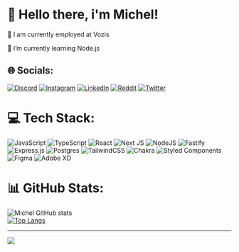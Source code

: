 # 💫 Hello there, i'm Michel!
🔭 I am currently employed at Vozis<br>

📗 I’m currently learning Node.js<br>


## 🌐 Socials:
[![Discord](https://img.shields.io/badge/Discord-%237289DA.svg?logo=discord&logoColor=white)](https://discord.gg/KageNo#7131) [![Instagram](https://img.shields.io/badge/Instagram-%23E4405F.svg?logo=Instagram&logoColor=white)](https://instagram.com/k4geno_/) [![LinkedIn](https://img.shields.io/badge/LinkedIn-%230077B5.svg?logo=linkedin&logoColor=white)](https://linkedin.com/in/michel-araujo-2538271b9/) [![Reddit](https://img.shields.io/badge/Reddit-%23FF4500.svg?logo=Reddit&logoColor=white)](https://reddit.com/user/k4geno) [![Twitter](https://img.shields.io/badge/Twitter-%231DA1F2.svg?logo=Twitter&logoColor=white)](https://twitter.com/MichelAr4ujo) 

# 💻 Tech Stack:
![JavaScript](https://img.shields.io/badge/javascript-%23323330.svg?style=flat&logo=javascript&logoColor=%23F7DF1E) ![TypeScript](https://img.shields.io/badge/typescript-%23007ACC.svg?style=flat&logo=typescript&logoColor=white) ![React](https://img.shields.io/badge/react-%2320232a.svg?style=flat&logo=react&logoColor=%2361DAFB) ![Next JS](https://img.shields.io/badge/Next-black?style=flat&logo=next.js&logoColor=white) ![NodeJS](https://img.shields.io/badge/node.js-6DA55F?style=plastic&logo=node.js&logoColor=white) ![Fastify](https://img.shields.io/badge/fastify-%23000000.svg?style=plastic&logo=fastify&logoColor=white) ![Express.js](https://img.shields.io/badge/express.js-%23404d59.svg?style=plastic&logo=express&logoColor=%2361DAFB) ![Postgres](https://img.shields.io/badge/postgres-%23316192.svg?style=plastic&logo=postgresql&logoColor=white) ![TailwindCSS](https://img.shields.io/badge/tailwindcss-%2338B2AC.svg?style=flat&logo=tailwind-css&logoColor=white) ![Chakra](https://img.shields.io/badge/chakra-%234ED1C5.svg?style=flat&logo=chakraui&logoColor=white) ![Styled Components](https://img.shields.io/badge/styled--components-DB7093?style=flat&logo=styled-components&logoColor=white) 	![Figma](https://img.shields.io/badge/figma-%23F24E1E.svg?style=flat&logo=figma&logoColor=white) ![Adobe XD](https://img.shields.io/badge/Adobe%20XD-470137?style=flat&logo=Adobe%20XD&logoColor=#FF61F6)
# 📊 GitHub Stats:
![Michel GitHub stats](https://github-readme-stats-k4geno.vercel.app/api?username=K4geNo&show_icons=true&theme=dark&hide)<br/>
[![Top Langs](https://github-readme-stats-k4geno.vercel.app/api/top-langs/?username=K4geNo&theme=dark&hide&layout=compact)](https://github.com/K4geNo/github-readme-stats)


---
[![](https://visitcount.itsvg.in/api?id=K4geNo&icon=0&color=6)](https://visitcount.itsvg.in)

<!-- Proudly created with GPRM ( https://gprm.itsvg.in ) -->
